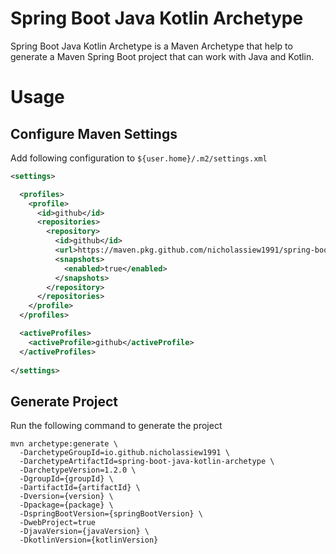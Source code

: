 # Spring Boot Java Kotlin Archetype

Spring Boot Java Kotlin Archetype is a Maven Archetype that help to generate a Maven Spring Boot project that can work with Java and Kotlin.

# Usage

## Configure Maven Settings

Add following configuration to `${user.home}/.m2/settings.xml`
```xml
<settings>

  <profiles>
    <profile>
      <id>github</id>
      <repositories>
        <repository>
          <id>github</id>
          <url>https://maven.pkg.github.com/nicholassiew1991/spring-boot-java-kotlin-archetype</url>
          <snapshots>
            <enabled>true</enabled>
          </snapshots>
        </repository>
      </repositories>
    </profile>
  </profiles>

  <activeProfiles>
    <activeProfile>github</activeProfile>
  </activeProfiles>
  
</settings>
```

## Generate Project

Run the following command to generate the project

```shell
mvn archetype:generate \
  -DarchetypeGroupId=io.github.nicholassiew1991 \
  -DarchetypeArtifactId=spring-boot-java-kotlin-archetype \
  -DarchetypeVersion=1.2.0 \
  -DgroupId={groupId} \
  -DartifactId={artifactId} \
  -Dversion={version} \
  -Dpackage={package} \
  -DspringBootVersion={springBootVersion} \
  -DwebProject=true
  -DjavaVersion={javaVersion} \ 
  -DkotlinVersion={kotlinVersion}
```